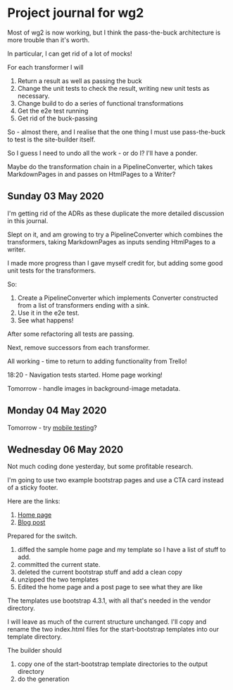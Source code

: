 # Project journal for wg2

Most of wg2 is now working, but I think the pass-the-buck architecture is more trouble than it's worth.

In particular, I can get rid of a lot of mocks!

For each transformer I will
1. Return a result as well as passing the buck
1. Change the unit tests to check the result, writing new unit tests as necessary.
1. Change build to do a series of functional transformations
1. Get the e2e test running
1. Get rid of the buck-passing

So - almost there, and I realise that the one thing I must use pass-the-buck to test is the site-builder itself.

So I guess I need to undo all the work - or do I? I'll have a ponder.

Maybe do the transformation chain in a PipelineConverter, which takes MarkdownPages in and passes on HtmlPages to a Writer?


## Sunday 03 May 2020

I'm getting rid of the ADRs as these duplicate the more detailed discussion in this journal.

Slept on it, and am growing to try a PipelineConverter which combines the transformers, taking MarkdownPages as inputs
sending HtmlPages to a writer.

I made more progress than I gave myself credit for, but adding some good unit tests for the transformers.

So:

1. Create a PipelineConverter which implements Converter constructed from a list of transformers ending with a sink. 
1. Use it in the e2e test.
1. See what happens!

After some refactoring all tests are passing.


Next, remove successors from each transformer.

All working - time to return to adding functionality from Trello!

18:20 - Navigation tests started. Home page working!

Tomorrow - handle images in background-image metadata.


## Monday 04 May 2020

Tomorrow -  try [mobile testing](https://www.axelerant.com/resources/team-blog/how-to-test-and-debug-local-sites-on-mobile-devices-connected-to-a-network)?

## Wednesday 06 May 2020

Not much coding done yesterday, but some profitable research.

I'm going to use two example bootstrap pages and use a CTA card instead of a sticky footer.

Here are the links:
1. [Home page](https://blackrockdigital.github.io/startbootstrap-small-business)
1. [Blog post](https://startbootstrap.com/templates/blog-post/)

Prepared for the switch.
  
1. diffed the sample home page and my template so I have a list of stuff to add.
1. committed the current state.
1. deleted the current bootstrap stuff and add a clean copy
1. unzipped the two templates
1. Edited the home page and a post page to see what they are like

The templates use bootstrap 4.3.1, with all that's needed in the vendor directory.

I will leave as much of the current structure unchanged. I'll copy and rename the two index.html files for the start-bootstrap templates into our template directory.

The builder should
1. copy one of the start-bootstrap template directories to the output directory
1. do the generation

